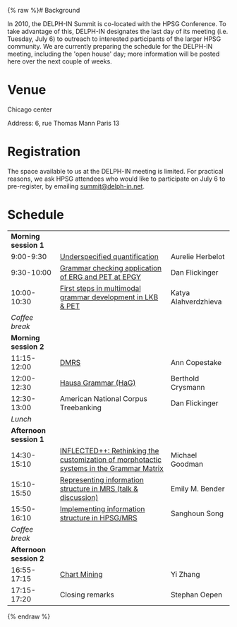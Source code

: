 {% raw %}# Background

In 2010, the DELPH-IN Summit is co-located with the HPSG
Conference. To take advantage of this, DELPH-IN designates the last day
of its meeting (i.e. Tuesday, July 6) to outreach to interested
participants of the larger HPSG community. We are currently preparing
the schedule for the DELPH-IN meeting, including the 'open house' day;
more information will be posted here over the next couple of weeks.

# Venue

Chicago center

Address: 6, rue Thomas Mann Paris 13

# Registration

The space available to us at the DELPH-IN meeting is limited. For
practical reasons, we ask HPSG attendees who would like to participate
on July 6 to pre-register, by emailing summit@delph-in.net.

# Schedule

|                         |                                                                                                                                  |                      |
|-------------------------|----------------------------------------------------------------------------------------------------------------------------------|----------------------|
| **Morning session 1**   |                                                                                                                                  |                      |
| 9:00-9:30               | [Underspecified quantification](http://www.delph-in.net/2010/aurelie.pdf)                                                        | Aurelie Herbelot     |
| 9:30-10:00              | [Grammar checking application of ERG and PET at EPGY](http://www.delph-in.net/2010/epgy.pdf)                                     | Dan Flickinger       |
| 10:00-10:30             | [First steps in multimodal grammar development in LKB & PET](http://www.delph-in.net/2010/katya.pdf)                             | Katya Alahverdzhieva |
| *Coffee break*          |                                                                                                                                  |                      |
| **Morning session 2**   |                                                                                                                                  |                      |
| 11:15-12:00             | [DMRS](http://www.delph-in.net/2010/dmrs.pdf)                                                                                    | Ann Copestake        |
| 12:00-12:30             | [Hausa Grammar (HaG)](http://www.delph-in.net/2010/hag.pdf)                                                                      | Berthold Crysmann    |
| 12:30-13:00             | American National Corpus Treebanking                                                                                             | Dan Flickinger       |
| *Lunch*                 |                                                                                                                                  |                      |
| **Afternoon session 1** |                                                                                                                                  |                      |
| 14:30-15:10             | [INFLECTED++: Rethinking the customization of morphotactic systems in the Grammar Matrix](http://www.delph-in.net/2010/mike.pdf) | Michael Goodman      |
| 15:10-15:50             | [Representing information structure in MRS (talk & discussion)](http://www.delph-in.net/2010/is.pdf)                             | Emily M. Bender      |
| 15:50-16:10             | [Implementing information structure in HPSG/MRS](http://www.delph-in.net/2010/sanghoun.pdf)                                      | Sanghoun Song        |
| *Coffee break*          |                                                                                                                                  |                      |
| **Afternoon session 2** |                                                                                                                                  |                      |
| 16:55-17:15             | [Chart Mining](http://www.delph-in.net/2010/yi.pdf)                                                                              | Yi Zhang             |
| 17:15-17:20             | Closing remarks                                                                                                                  | Stephan Oepen        |
<update date omitted for speed>{% endraw %}